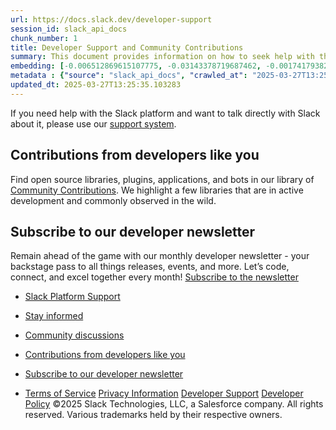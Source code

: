 ```yaml
---
url: https://docs.slack.dev/developer-support
session_id: slack_api_docs
chunk_number: 1
title: Developer Support and Community Contributions
summary: This document provides information on how to seek help with the Slack platform through the support system, highlights community contributions including open source libraries and applications, and promotes a monthly developer newsletter for updates and events.
embedding: [-0.006512869615107775, -0.03143378719687462, -0.0017417938215658069, 0.01247086189687252, 0.03409719467163086, 0.01939295418560505, -0.04203193634748459, 0.0005332021974027157, -0.03795359283685684, 0.009634053334593773, -0.004227469675242901, -0.019157130271196365, -0.00927338283509016, 0.029769154265522957, 0.02317998930811882, 0.06214623153209686, -0.009183215908706188, 0.0011045521823689342, -0.027244463562965393, 0.053046248853206635, 0.028964582830667496, 0.008496555499732494, -0.006391490343958139, 0.07207853347063065, -0.03021305613219738, 0.004244809504598379, -0.035678595304489136, 0.04960601031780243, -0.021626334637403488, -0.003365676151588559, 0.006346406415104866, -0.038813650608062744, -0.03456884250044823, -0.002181360498070717, 0.05559868365526199, 0.00871156994253397, 0.012540222145617008, 0.002613124204799533, 0.01689600758254528, 0.02100209705531597, -0.021237919107079506, -0.029186533764004707, -0.0007841973565518856, 0.036483168601989746, -0.032737746834754944, -0.024608798325061798, -0.03553987666964531, -0.02700864151120186, -0.029713667929172516, 0.01577237993478775, -0.0590389221906662, -0.027410928159952164, 0.007927806116640568, 0.01918487437069416, -0.02685604989528656, -0.011867433786392212, 0.0046540312469005585, -0.003204415086656809, -0.017783809453248978, -0.012581837363541126, 0.0013082961086183786, -0.024816876277327538, -0.0352901816368103, 0.005652809981256723, -0.0309621412307024, -0.010577344335615635, -0.016438232734799385, -0.029325252398848534, 0.013927414081990719, 0.03182220086455345, 0.03709353134036064, 0.042281631380319595, -0.013566744513809681, -0.010584279894828796, 0.0151897594332695, -0.021140815690159798, -0.011159964837133884, 0.08700472116470337, -0.01715957373380661, -0.021113073453307152, -0.014690370298922062, 0.028284858912229538, -0.038231030106544495, 0.007046938873827457, -0.07396511733531952, -0.006530209444463253, -0.04533345624804497, 0.01629951409995556, -0.01342802494764328, 0.02963043563067913, -0.012346014380455017, -0.01795027405023575, -0.042975228279829025, 0.0315447598695755, 0.03900785744190216, -0.028631657361984253, -0.012436182238161564, 0.03234933316707611, 0.006897815503180027, 0.05487734079360962, 0.038452982902526855, -0.045583151280879974, -0.048912413418293, -0.045000530779361725, 0.03165573626756668, 0.010459432378411293, 0.055182524025440216, -0.021445998921990395, 0.04796912148594856, -0.045056018978357315, -0.10858944058418274, 0.0027136956341564655, 0.03112860396504402, -0.03304293006658554, 0.002959922421723604, -0.017991889268159866, -0.013823375105857849, -0.02269447222352028, 0.021709565073251724, -0.02728608064353466, -0.09271995723247528, -0.0013603158295154572, -0.0007356455898843706, 0.022472521290183067, 0.019517801702022552, -0.03340360149741173, -0.009606309235095978, -0.03132281079888344, -0.07302182167768478, -0.02222282625734806, 0.01446841936558485, -0.024747516959905624, 0.06186879426240921, -0.029963361099362373, -0.03947950527071953, -0.013636103831231594, -0.06031513586640358, -0.01688213460147381, -0.029907874763011932, -0.022680601105093956, 0.03032403253018856, -0.03681609407067299, -0.02073853090405464, 0.003173203207552433, -0.05687490105628967, -0.03512371703982353, -0.009363550692796707, -0.027729982510209084, -0.04935631528496742, 0.0015623257495462894, 0.005226248409599066, 0.011645482853055, -0.027313824743032455, 0.017228933051228523, -0.04527796804904938, -0.015148144215345383, 0.05759624019265175, 0.08894679695367813, -0.020558195188641548, 0.013975965790450573, -0.0009467590134590864, 0.009876811876893044, -0.04133834317326546, 0.024151025339961052, -0.01971200853586197, -0.015370095148682594, 0.035095974802970886, -0.03709353134036064, -0.09127727895975113, -0.030129825696349144, -0.01550881378352642, -0.03981243073940277, -0.021751180291175842, 0.027535773813724518, 0.04952277988195419, -0.039645966142416, 0.003620572853833437, 0.006894347723573446, -0.02664797194302082, 0.0023911732714623213, -0.024581054225564003, 0.015578174032270908, -0.04469534754753113, -0.05376758798956871, -0.05190875008702278, -0.009876811876893044, -0.050327349454164505, 0.027258336544036865, 0.023901330307126045, 0.013934350572526455, -0.005378839559853077, -0.02265285700559616, 0.022985782474279404, 0.011159964837133884, 0.03531792387366295, -0.01892130821943283, 0.024927852675318718, -0.006682800594717264, 0.009634053334593773, -0.03132281079888344, -0.013754015788435936, 0.020183652639389038, 0.05207521468400955, -0.05509929358959198, 0.021390510722994804, -0.014690370298922062, -0.009523077867925167, 0.033653292804956436, -0.032793235033750534, 0.0010490644490346313, 0.03601152077317238, -0.034124940633773804, 0.018033504486083984, 0.009585501626133919, -0.023748738691210747, 0.007629559841006994, 0.016757287085056305, 0.006006544455885887, -0.03171122446656227, 0.0006112317787483335, -0.03251579776406288, 0.06270110607147217, 0.00793474167585373, -0.001919527887366712, 0.054211489856243134, 0.05781818926334381, 0.0364554226398468, -0.03703804314136505, 0.054544415324926376, -0.0006810249178670347, 0.059704773128032684, -0.0003962168993894011, -0.011617738753557205, -0.04932857304811478, 0.0578736774623394, -0.030989885330200195, 0.006297854706645012, -0.007983294315636158, 0.034874025732278824, -0.020696915686130524, 0.009439846500754356, -0.032099638134241104, 0.027188977226614952, 0.037537433207035065, 0.010084890760481358, 0.011687098070979118, -0.0016741681611165404, -0.04608254134654999, 0.03079567663371563, 0.032099638134241104, 0.06170232966542244, 0.043724313378334045, 0.01779768243432045, -0.02940848469734192, 0.01768670603632927, -0.05115966498851776, -0.029907874763011932, 0.03026854433119297, 0.013760951347649097, -0.02935299649834633, -0.003804375883191824, 0.0034263660199940205, -0.07723888754844666, 0.0009745028801262379, -0.03415268287062645, 0.022569624707102776, 0.030129825696349144, 0.033375855535268784, 0.004973085597157478, -0.0021709564607590437, 0.03667737543582916, -0.019268106669187546, 0.02781321294605732, -0.018782589584589005, 0.0068076481111347675, -0.02115468867123127, 0.00887109711766243, 0.012963315472006798, -0.00503550935536623, -3.8770951505284756e-05, -0.019087770953774452, -0.009960043244063854, -0.021459870040416718, 0.003662188770249486, -0.01817222498357296, -0.0046540312469005585, -0.010077955201268196, -0.023887457326054573, -0.007712791208177805, -0.008524298667907715, -0.02627342939376831, 0.02840970642864704, -0.0019871534314006567, -0.006020416039973497, -0.00871156994253397, 0.05129838362336159, 0.08373095095157623, 0.005545302759855986, -0.0107091274112463, 0.005364967510104179, 0.03867493197321892, -0.03750969097018242, 0.02370712347328663, -0.03248805180191994, -0.022389288991689682, 0.023623891174793243, 0.04294748604297638, 0.0013603158295154572, 0.021556973457336426, -0.062368184328079224, -0.022985782474279404, 0.02030850015580654, -0.021348895505070686, -0.03873042017221451, -0.03745420277118683, 0.011784201487898827, 0.043668825179338455, 0.034874025732278824, 0.01667405664920807, -0.0068041798658668995, -0.006762564182281494, 0.020807890221476555, 0.022930294275283813, -0.034124940633773804, 0.0039222873747348785, -0.029325252398848534, 0.036483168601989746, -0.001271015265956521, 0.017575731500983238, -0.05742977559566498, 0.055016063153743744, -0.08206631988286972, -0.010618959553539753, 0.026675716042518616, -0.007636495865881443, -0.029131045565009117, 0.02152923122048378, 0.014676498249173164, 0.024844620376825333, 0.012928635813295841, -0.02578791230916977, -0.03467981517314911, -0.036843836307525635, -0.031156348064541817, 0.04011761397123337, 0.03959047794342041, -0.03165573626756668, -0.00908611249178648, -0.010639768093824387, 0.027910316362977028, -0.02968592382967472, -0.03936852887272835, 0.006568357348442078, -0.004723391029983759, -0.006981047336012125, 0.03467981517314911, 0.04785814881324768, -0.07218950986862183, -0.0041268980130553246, 0.005739509593695402, -0.052519116550683975, -0.020433347672224045, 0.020877249538898468, -0.014024518430233002, 0.04630449041724205, 0.03320939093828201, -0.013358665630221367, -0.04608254134654999, 0.028215499594807625, -0.014648755080997944, 0.037814874202013016, 0.005420455243438482, 0.01688213460147381, -0.037121277302503586, -0.0182277113199234, 0.01811673678457737, 0.006949835456907749, 0.026384403929114342, 0.04200419411063194, 0.01684051938354969, 0.006786840036511421, 0.0011366310063749552, 0.0043661887757480145, -0.012484733946621418, 0.02008654922246933, 0.047719426453113556, -0.03720450773835182, -0.027951931580901146, -0.027674494311213493, 0.0030119421426206827, 0.020114293321967125, -0.03548438847064972, -0.0068874116986989975, -0.017145700752735138, 0.031211834400892258, 0.012769108638167381, 0.031239578500390053, 0.017409268766641617, 0.05776270478963852, -0.009606309235095978, 0.04508376121520996, -0.007920870557427406, -0.010084890760481358, 0.026148581877350807, 0.004511844366788864, -0.04536120221018791, 0.024067793041467667, -0.024844620376825333, 0.010292969644069672, -0.017867041751742363, 0.008621402084827423, 0.00982826016843319, 0.013559808023273945, -0.04258681461215019, -0.022944167256355286, -0.028603913262486458, 0.006571825128048658, -0.0008045717258937657, 0.045166995376348495, 0.05457216128706932, 0.023485172539949417, -0.07252243161201477, 0.017020853236317635, -0.00975196436047554, -0.026578612625598907, 0.04416821524500847, 0.02627342939376831, -0.012297462671995163, 0.00014077838568482548, -0.03415268287062645, -0.06619683653116226, -0.03229384496808052, 0.05121515318751335, -0.03501274436712265, 0.003894543508067727, -0.03345908597111702, 0.007185657974332571, 0.012380694970488548, 0.03248805180191994, 0.037592921406030655, 0.02451169490814209, -0.014218725264072418, -0.03662188723683357, -0.012137935496866703, -0.003429833799600601, 0.013400280848145485, -0.0018050845246762037, -0.015605917200446129, -0.015522685833275318, 0.014870705083012581, -0.020266884937882423, -0.02738318406045437, 0.010514920577406883, -0.0022680601105093956, -0.06053708866238594, 0.009446782059967518, -0.008323156274855137, -0.012873147614300251, 0.053628869354724884, 0.028270985931158066, -0.008669953793287277, 0.010292969644069672, -0.022583497688174248, 0.005163824651390314, 0.0010993501637130976, -0.059538308531045914, -0.013372537679970264, 0.007296633441001177, 0.03900785744190216, 0.019698135554790497, 0.010931078344583511, 0.006637717131525278, -0.02402617782354355, 0.002136276802048087, -0.013525128364562988, -0.017922529950737953, -0.02599599026143551, -0.006422702223062515, 0.02003106288611889, -0.02104371227324009, -0.019309721887111664, 0.024220384657382965, -0.04480632394552231, 0.036899324506521225, 0.03259902819991112, 0.028381962329149246, -0.014607138931751251, 0.02147374302148819, -0.03193317726254463, 0.019906215369701385, 0.005871293134987354, 0.005462071392685175, 0.0309621412307024, -0.016438232734799385, -0.019753623753786087, -0.03393073379993439, -0.05002216622233391, -0.02616245299577713, 0.013074290938675404, -0.01631338521838188, -0.008302347734570503, -0.04408498480916023, -0.027674494311213493, 0.051242899149656296, 0.05396179482340813, 0.011479019187390804, -0.002663410035893321, -0.05393405258655548, -0.02509431540966034, 0.03257128223776817, -0.018851948902010918, -0.0011851827148348093, 0.04039505124092102, 0.04000663757324219, 0.005614662542939186, 0.013698527589440346, -0.029103301465511322, 0.014343571849167347, -0.01656308025121689, -0.02072465792298317, 0.003254700917750597, 0.012574901804327965, -0.0019559417851269245, -0.010840910486876965, -0.02695315331220627, 0.005281736142933369, -0.011687098070979118, -0.05471087992191315, -0.031627994030714035, -0.0026755479630082846, 0.0062284949235618114, -0.04328041151165962, 0.003389952005818486, -0.013754015788435936, -0.017437012866139412, 0.03004659339785576, -0.009058368392288685, -0.03831426054239273, -0.018727101385593414, 0.0012597444001585245, -0.006096711847931147, 0.03687158226966858, -0.019642649218440056, 0.0440017506480217, -0.025427240878343582, -0.009793580509722233, -0.00844800379127264, -0.020502706989645958, -0.008198308758437634, 0.0460270531475544, 0.04694259911775589, -0.0010351925157010555, 0.036483168601989746, -0.007303569465875626, 0.03523469343781471, -0.013206074014306068, -0.03187768906354904, 0.0031610652804374695, 0.008829480968415737, -0.010750743560492992, -0.00927338283509016, -0.021723438054323196, 0.025607576593756676, 0.0040228585712611675, 0.004869046155363321, 0.03925755247473717, 0.03132281079888344, -0.006929027382284403, -0.011437403969466686, 0.02306901477277279, 0.02424812875688076, -0.020183652639389038, -0.02520529180765152, 0.01478747371584177, 0.02274996042251587, -0.018740972504019737, 0.001166975824162364, -0.031461529433727264, 0.00606203218922019, -0.015855612233281136, 0.0014218725264072418, -0.04738650098443031, 0.006870071869343519, 0.014482291415333748, -0.055987097322940826, -0.009384358301758766, -0.011042053811252117, 0.008656082674860954, -0.004740730859339237, -0.024900108575820923, 0.02409553714096546, -0.0012346014846116304, 0.014343571849167347, 0.013317049480974674, 0.036788348108530045, -0.009495333768427372, 0.010209738276898861, 0.002647804096341133, -0.0030015381053090096, 0.0023079419042915106, -0.003814779920503497, -0.0070712147280573845, -0.016174666583538055, -0.02499721199274063, -0.0037939720787107944, 0.0028385429177433252, 0.010403945110738277, -0.02317998930811882, -0.019753623753786087, 0.00815669260919094, 0.0018935180269181728, 0.0002971626818180084, 0.01335172913968563, -0.05046606808900833, -0.007906998507678509, -0.010417817160487175, -0.013580616563558578, 0.026384403929114342, 0.024386847391724586, -0.004262149333953857, -0.05590386316180229, -0.019420698285102844, -0.010965758003294468, 0.013871926814317703, 0.03454109653830528, 0.015328478999435902, -0.016798904165625572, -0.031461529433727264, -0.004113026428967714, 0.0007434485596604645, 0.007567136082798243, 0.005850485060364008, 0.06342244893312454, -0.020114293321967125, -0.013171394355595112, -0.02968592382967472, -0.006707076448947191, 0.005139548797160387, 0.02072465792298317, -0.04808009788393974, 0.02546885795891285, -0.0031870752573013306, 0.009918428026139736, -0.013871926814317703, -0.0023547594901174307, 0.008995944634079933, -0.0024726709816604853, 0.0022125723771750927, -0.004567332100123167, 0.001703646034002304, -0.017506372183561325, -0.014399060048162937, 0.023998433724045753, 0.0012736163334921002, 0.016022074967622757, -0.0037627601996064186, -0.004435548558831215, 0.004882918205112219, 0.014093877747654915, 0.03398622199892998, -0.02440071851015091, 0.02840970642864704, -0.009578565135598183, 0.0033518043346703053, -0.017437012866139412, 0.01348351314663887, -0.005649342201650143, 0.02216733992099762, -0.009321934543550014, 0.015647534281015396, -0.041865475475788116, 0.08722667396068573, 0.05898343399167061, 0.029713667929172516, -0.0004742465098388493, 0.010237482376396656, -0.010986565612256527, -0.052408140152692795, 0.022944167256355286, 0.04225388914346695, -0.029242021963000298, 0.0289368387311697, -0.06969255954027176, -0.008163629099726677, 0.023540658876299858, -0.002094660885632038, 0.06059257686138153, 0.03282097727060318, 0.02509431540966034, -0.01993395946919918, 0.022514136508107185, -0.023166118189692497, 0.031100859865546227, -0.02567693591117859, -0.01438518799841404, 0.004768474958837032, -0.0011158231645822525, 0.013545936904847622, -0.010188930667936802, -0.09427361190319061, 0.007289697416126728, -0.021723438054323196, -0.03107311576604843, 0.012498605996370316, -0.010480240918695927, -0.013594488613307476, -0.0030865035951137543, -0.0393407829105854, 0.014926193282008171, -0.020794019103050232, -0.012609581463038921, 0.00847574695944786, -0.03778712823987007, -0.0019472717540338635, -0.003079567803069949, -0.03190543130040169, -0.008621402084827423, -0.01180501002818346, 0.01699311099946499, -0.043141692876815796, 0.0020530452020466328, -0.026869922876358032, -0.046914856880903244, -0.01102818176150322, -0.013129779137670994, 0.019725879654288292, -0.02963043563067913, 0.02143212780356407, -0.01609143428504467, 0.019157130271196365, -0.00034051245893351734, 0.01206857617944479, 0.004834366496652365, -0.014274212531745434, -0.01661856845021248, -0.0014357444597408175, -0.047830402851104736, 0.04530571401119232, -0.02904781512916088, -0.028173882514238358, 0.021889900788664818, -0.031211834400892258, 0.019725879654288292, 0.01446841936558485, 0.04267004504799843, -0.03479079157114029, 0.0038910754956305027, 0.008822545409202576, 0.0021380106918513775, 0.015494942665100098, 0.022555753588676453, 0.012304399162530899, 0.008961264975368977, -0.013719335198402405, 6.610839773202315e-05, -0.014246468432247639, -0.04605479538440704, 0.0070677464827895164, 0.01366384793072939, 0.03842523694038391, 0.00039361591916531324, 0.050604790449142456, -0.011811945587396622, -0.0019125918624922633, -0.012352950870990753, 0.014232597313821316, -0.0318499431014061, -0.014953937381505966, -0.007310505490750074, 0.004189321771264076, 0.015148144215345383, 0.001686306088231504, -0.007470032665878534, 0.023249348625540733, 0.03895236924290657, -0.03451335430145264, -0.06503159552812576, 0.02190377190709114, 0.005607726518064737, -0.0497724749147892, -0.0007950348081067204, -0.014884577132761478, 0.002231646329164505, -0.01286621205508709, -0.009425974451005459, -0.0019438037415966392, 0.012769108638167381, -0.021751180291175842, -0.06536451727151871, 0.000647645560093224, -0.06763951480388641, -0.005857421085238457, 0.004012454766780138, -0.01092414278537035, -0.02265285700559616, 0.009308062493801117, 0.0072550177574157715, -0.10098762810230255, -0.004900258034467697, 0.0030587599612772465, -0.004300297237932682, 0.014260340481996536, 0.030351776629686356, 0.023956816643476486, 0.03312616050243378, 0.030712446197867393, -0.008989008143544197, 0.03085116483271122, -0.03282097727060318, -0.01598045974969864, 0.006915155332535505, 0.017187317833304405, 0.028548425063490868, 0.03254354000091553, 0.03825877234339714, 0.008760121650993824, -0.004962681792676449, -0.022208955138921738, -0.007098958361893892, -0.0065995692275464535, 0.04735875874757767, 0.012450054287910461, -0.025302395224571228, 0.010827038437128067, -0.012561029754579067, 0.02147374302148819, 0.0072550177574157715, 0.013712399639189243, -0.003324060468003154, -0.04189321771264076, 0.002772651379927993, -0.0315447598695755, 0.025135930627584457, -0.010979630053043365, 0.003845991799607873, 0.013892734423279762, -0.01092414278537035, 0.020821761339902878, -0.011284812353551388, 0.012359886430203915, -0.04353010654449463, 0.001550187822431326, 0.021404383704066277, 0.017978016287088394, -0.017339907586574554, -0.01478747371584177, 0.06558647006750107, 0.03981243073940277, 0.013864991255104542, 0.007789087016135454, -0.03565085306763649, 0.021501487120985985, 0.0012363354908302426, -0.02631504461169243, -0.0037870360538363457, 0.00599614018574357, -0.012505541555583477, 0.0364554226398468, 0.0037523561622947454, -0.009134664200246334, 0.0058400812558829784, 0.004560396075248718, 0.03800908103585243, -0.018768716603517532, 0.013608359731733799, -0.014537779614329338, 0.020100422203540802, 0.007407608907669783, 0.020807890221476555, 0.01592497155070305, -0.006668929010629654, 0.01475973054766655, -0.001798148499801755, 0.02023914083838463, -0.007227273657917976, 0.037481945008039474, -0.04125510901212692, 0.030018849298357964, -0.016174666583538055, 0.00041052233427762985, 0.0062562390230596066, -0.012769108638167381, -0.019379081204533577, 0.00855204276740551, -0.001192118739709258, -0.016812775284051895, -0.00791393406689167, 0.04794137924909592, -0.024650413542985916, -0.005500218831002712, 0.011811945587396622, -0.009197087027132511, 0.0007087687845341861, -0.0058227414265275, 0.01452390756458044, -5.280544064589776e-05, -0.028659401461482048, 0.04067248851060867, 0.004643627442419529, 0.02840970642864704, 0.013795631006360054, -0.023845842108130455, 0.010417817160487175, 0.022500265389680862, -0.017561858519911766, -0.02334645204246044, 0.0037072724662721157, 0.013143650256097317, -0.021515358239412308, 0.019725879654288292, 0.02802129276096821, -0.021404383704066277, 0.015675276517868042, 0.0014184045139700174, -0.027896445244550705, 0.009578565135598183, 0.0061279237270355225, 0.028340347111225128, 0.015675276517868042, -0.05557093769311905, 0.021765053272247314, -0.005718701984733343, 0.024178767576813698, 0.04466760531067848, -0.0072758253663778305, -0.01588335633277893, 0.015078783966600895, 0.03090665303170681, 0.05312947928905487, -0.032044149935245514, 0.002094660885632038, 0.013948222622275352, -0.0017721386393532157, 0.013240753673017025, 0.012290527112782001, 0.0040228585712611675, 0.021404383704066277, 0.010667511261999607, 0.009724220260977745, -0.0056007904931902885, 0.03415268287062645, 0.02803516387939453, -0.007712791208177805, -0.039507247507572174, 0.03381975740194321, -0.02754964679479599, 0.021196303889155388, 0.038064565509557724, 0.00017795081657823175, -0.0154810706153512, 0.03173896670341492, -0.005794997327029705, 0.04305846244096756, -0.01420485321432352, -0.03836974874138832, -0.029436228796839714, -0.005385775584727526, 0.008004101924598217, 0.034291401505470276, 0.006929027382284403, 0.0006450446089729667, -0.025399498641490936, -0.0038009078707545996, -0.016798904165625572, 0.020752402022480965, -0.0097727719694376, -0.0038355877622962, 0.015078783966600895, 0.0214182548224926, 0.03490176796913147, 0.009793580509722233, -0.0035789571702480316, 0.023887457326054573, 0.0008327491232194006, -0.014607138931751251, 0.017339907586574554, 0.028229370713233948, 0.013233818113803864, -0.01204776857048273, -0.008558979257941246, 0.02168182097375393, 0.022708343341946602, 0.007206466048955917, 0.0075393919833004475, 0.032099638134241104, -0.043030716478824615, -0.009252575226128101, 0.04011761397123337, 0.03598377853631973, 0.0053094797767698765, 0.020696915686130524, -0.0364554226398468, -0.011014309711754322, 0.007685047574341297, -0.0006294386694207788, -0.019351337105035782, 0.019365210086107254, 0.03246030956506729, 0.030823420733213425, 0.0030483559239655733, -0.004269085358828306, 0.011583059094846249, 0.017464755102992058, -0.03651091083884239, 0.03612249717116356, 0.006006544455885887, 0.03692707046866417, 0.0001377439039060846, -0.01014731451869011, -0.018893564119935036, -0.001966345589607954, -0.01742313988506794, 0.004414740484207869, -0.017034726217389107, -0.01134723611176014, -0.010466368868947029, -0.03315390646457672, -0.010646703653037548, -0.010376201011240482, 0.008586722426116467, -0.0069914511404931545, -0.013393345288932323, 0.02195926010608673, -0.03032403253018856, -0.011132221668958664, 0.009661797434091568, 0.005486347246915102, 0.010757679119706154, 0.0001728572096908465, 0.007178721949458122, 0.00087913335300982, 1.981897366931662e-05, -0.027050256729125977, 0.04000663757324219, -0.021778924390673637, 0.02195926010608673, 0.010882526636123657, -0.0021466806065291166, 0.027951931580901146, 0.004040198866277933, -0.01700698211789131, -0.031211834400892258, 0.03467981517314911, 0.04583284631371498, -0.0067036086693406105, 0.004858642350882292, -0.024428462609648705, -0.0037038044538348913, 0.03784261643886566, -0.008343963883817196, 0.004362720996141434, 0.034124940633773804, -0.028603913262486458, 0.029963361099362373, 0.00215881853364408, 0.0025871144607663155, -0.01127094030380249, 0.00887109711766243, 0.03548438847064972, -0.021876027807593346, -0.011763393878936768, -0.030823420733213425, 0.013310113921761513, -0.014815217815339565, 0.013948222622275352, 0.004113026428967714, 0.030018849298357964, -0.019046155735850334, 0.03026854433119297, -0.01132642850279808, 0.03129506856203079, 0.0008357836049981415, -0.008912713266909122, 0.0056770858354866505, 0.0013317050179466605, -0.01933746598660946, -0.021612461656332016, -0.021182432770729065, -0.01127094030380249, 0.0025541684590280056, 0.0247336458414793, 0.006176475435495377, -0.03728773817420006, 0.022070234641432762, -0.007137106265872717, -0.012137935496866703, -0.024955596774816513, 0.0029876662883907557, 0.05612581595778465, -0.010958822444081306, 0.010702191852033138, -0.015259119682013988, 0.009238703176379204, -0.01768670603632927, 0.011915985494852066, 0.02441459149122238, 0.016757287085056305, 0.01316445879638195, 0.007802958600223064, -0.006675864569842815, 0.007386800833046436, -0.007962485775351524, -0.027105744928121567, 0.013462704606354237, -0.03293195366859436, 0.011284812353551388, -0.005063253454864025, -0.014856833964586258, 0.022985782474279404, 0.0024900108110159636, 0.04264230281114578, -0.001711449003778398, 0.017228933051228523, -0.005462071392685175, -0.022181211039423943, 0.0011036851210519671, 0.03251579776406288, 0.0057811252772808075, -0.010237482376396656, 0.007078150752931833, 0.010119570419192314, 0.012581837363541126, 0.006693204864859581, 0.002916572615504265, 0.03570634126663208, -0.004133834037929773, -0.010542664676904678, -0.009287254884839058, -0.0010213205823674798, -0.021570846438407898, 0.0004933204036206007, -0.05937184765934944, 0.013823375105857849, -0.02494172379374504, -0.013518192805349827, 0.0008622269378975034, -0.010736871510744095, 0.006585697177797556, -0.006918623577803373, -0.022306058555841446, 0.012831532396376133, 0.023845842108130455, -0.005073657259345055, 0.01710408553481102, 0.009710349142551422, -0.004962681792676449, -0.014510035514831543, 0.09638214856386185, -0.005930248647928238, 0.007185657974332571, 0.024151025339961052, 0.01420485321432352, 0.019309721887111664, 0.012429246678948402, 0.030601469799876213, 0.01300493162125349, 0.013150586746633053, -0.014190981164574623, 0.02143212780356407, 0.007900062017142773, -0.006422702223062515, 0.010424752719700336, -0.026675716042518616, -0.019476184621453285, 0.02089112251996994, 0.030601469799876213, -0.009571629576385021, -0.006363746244460344, 0.04491730034351349, 0.008565914817154408, 0.011132221668958664, -0.008878033608198166, -0.009842132218182087, 0.021335022523999214, -0.001687173149548471, 0.024803005158901215, -0.03714901953935623, -0.013927414081990719, -0.03720450773835182, 0.02546885795891285, 0.04086669534444809, -0.02424812875688076, -0.019476184621453285, 0.0007937343325465918, -0.014995552599430084, 0.005559174809604883, -0.006030820310115814, 0.001733990851789713, -0.022139595821499825, 0.02083563432097435, -0.010091826319694519, -0.01063283160328865, -0.01695149391889572, -0.018366431817412376, -0.028284858912229538, -0.0033136564306914806, -0.016216281801462173, -0.009280319325625896, 0.03218286857008934, 0.0020426411647349596, -0.014690370298922062, -0.005451667122542858, -0.021140815690159798, 0.04538894444704056, 0.0376206636428833, -0.015148144215345383, 0.0053892433643341064, -0.05190875008702278, -0.015259119682013988, -0.00703306682407856, 0.013636103831231594, -0.007053874898701906, -0.008045717142522335, -0.00029889665893279016, -0.03323713690042496, 0.01174952182918787, 0.03404170647263527, 0.0047615389339625835, 0.012616517022252083, 0.03395847603678703, 0.017658961936831474, -0.0030188781674951315, 0.002677281852811575, -0.00151897594332695, 0.014052261598408222, -0.00710242660716176, 0.003839055774733424, 0.01635500229895115, 0.021335022523999214, 0.03101762756705284, 0.010833974927663803, -0.05473862215876579, 0.013545936904847622, -0.01987847127020359, -0.01811673678457737, 0.00463669141754508, -0.01609143428504467, -0.030767934396862984, 0.012997995130717754, 0.03318164870142937, 0.0016533603193238378, -0.02451169490814209, -0.004147706087678671, -0.02372099459171295, 0.014537779614329338, -0.0038078438956290483, -0.0006801579147577286, 0.0007278426783159375, 0.009973915293812752, -0.033708781003952026, 0.007941678166389465, -0.014218725264072418, -0.0025212226901203394, -0.02904781512916088, -0.02770223841071129, -0.001192118739709258, 0.02036398835480213, 0.001990621443837881, -0.021917644888162613, 0.0083162197843194, 0.037481945008039474, -0.0064365738071501255, 0.003651784732937813, -0.016174666583538055, 0.02397068962454796, -0.005430859513580799, -0.00793474167585373, 0.022777704522013664, -0.03395847603678703, -0.019587161019444466, -0.014995552599430084, -0.02327709272503853, -0.0025715085212141275, 0.002295803977176547, -0.031988661736249924, 0.023790353909134865, 0.05082673951983452, 0.03137829899787903, 0.011374980211257935, 0.018102863803505898, 0.00630132295191288, -0.010514920577406883, -0.007497776299715042, 0.01167322602123022, -0.025982119143009186, -0.014357443898916245, -0.004036730621010065, -0.0413660854101181, 0.03148927539587021, 0.0010343255707994103, 0.028201626613736153, 0.03234933316707611, 0.00355121330358088, -0.01886582002043724, -0.026120837777853012, -0.014288084581494331, -0.022403161972761154, -0.02505270019173622, 0.0012874881504103541, -0.00139846361707896, -0.005253992043435574, 0.04391852021217346, -0.04264230281114578, 0.019060026854276657, -0.03859170153737068, -0.008822545409202576, -0.022417033091187477, 0.026606354862451553, -0.01151369884610176, 0.0010811432730406523, -0.03709353134036064, 0.00087913335300982, 0.006589165423065424, 0.02840970642864704, -0.005475942976772785, -0.018477406352758408, 0.022236699238419533, -0.030712446197867393, 0.009183215908706188, -0.022500265389680862, 0.011839689686894417, 0.002900966675952077, 0.015786252915859222, -0.03043500706553459, 0.01592497155070305, -0.03534566983580589, 0.0033916861284524202, -0.031461529433727264, -0.03989566117525101, 0.02434523217380047, -0.016757287085056305, 0.01300493162125349, -0.005399647634476423, -0.0295194610953331, -0.012727492488920689, -0.0006034288089722395, 0.04982795938849449, -0.01603594794869423, 0.03523469343781471, -0.002444927114993334, -0.007064278703182936, 0.030518239364027977, -0.009758900851011276, 0.026439892128109932, -0.012512478046119213, 0.004220533650368452, 0.020391732454299927, 0.000990975764580071, 0.0009554289863444865, -0.018629997968673706, 0.026786690577864647, -0.00295818829908967, 0.011867433786392212, -0.01886582002043724, 0.02376260980963707, 0.0005995273240841925, 0.016646312549710274, -0.015383967198431492, 0.021945388987660408, -0.00275184353813529, 0.0014296754961833358, 0.018560638651251793, 0.021765053272247314, 0.006453914102166891, 0.0364554226398468, -0.002559370594099164, -0.0289368387311697, -0.016049819067120552, 0.0006896948325447738, 0.012359886430203915, -0.027743853628635406, -0.005853953305631876, 0.0063360026106238365, 0.02121017687022686, -0.02152923122048378, -0.03462433069944382, -0.030351776629686356, 0.03856395557522774, -0.014593266882002354, -0.006391490343958139, 0.026897665113210678, -0.005937184672802687, 0.00943291001021862, -0.0332648791372776, -0.04000663757324219, 0.017450883984565735, -0.012963315472006798, 0.00031775381648913026, 0.024275870993733406, -0.008732377551496029, 0.010598151944577694, 0.005364967510104179, 0.01556430198252201, 0.04075572267174721, 0.004900258034467697, -0.02557983249425888, 0.016549209132790565, 0.03778712823987007, 0.005527962930500507, 0.013330921530723572, 0.00807346124202013, -0.020183652639389038, 0.013927414081990719, 0.01886582002043724, -0.007657303474843502, 0.026287300512194633, -0.00019128086569253355, -0.021251792088150978, -0.005642406176775694, 0.03315390646457672, -0.015037168748676777, -0.009425974451005459, 0.016660183668136597, 0.022888679057359695, -0.021987004205584526, -0.021626334637403488, 0.03617798537015915, 0.02471977286040783, 0.028368089348077774, 0.034929510205984116, -0.013455769047141075, -0.006114051677286625, -0.004536120221018791, -0.0010213205823674798, -0.01928197778761387, 0.014551650732755661, -0.018269328400492668, -0.015064912848174572, 0.01212406437844038, -0.02456718310713768, 0.0014678232837468386, -0.014142429456114769, 0.0048170266672968864, -0.00959243718534708, -0.00558345066383481, 0.006918623577803373, -0.012796852737665176, 0.01015425007790327, 0.02130728028714657, -0.0065198056399822235, -0.010001659393310547, 0.010889462195336819, 0.007414544932544231, 0.019032282754778862, 0.02738318406045437, -0.009467589668929577, -0.012755236588418484, 0.009530013427138329, -0.014815217815339565, 0.024428462609648705, 0.003143725451081991, 0.019628776237368584, 0.0448618121445179, 0.02940848469734192, 0.0005479411338455975, -0.028659401461482048, -0.0033466024324297905, 0.024442335590720177, 0.0014825621619820595, 0.002295803977176547, 0.0034662478137761354, -0.006682800594717264, 0.002973794238641858, 0.022097978740930557, -0.007497776299715042, -0.01796414516866207, 0.0011635078117251396, 0.011603866703808308, 0.0016923750517889857, 0.04194870591163635, -0.0012181286001577973, 0.004848238546401262, -0.01625789888203144, -0.037592921406030655, -0.030490495264530182, 0.02376260980963707, -0.018408047035336494, 0.008253796026110649, 0.0014660892775282264, 0.019850727170705795, -0.01950392872095108, 0.017464755102992058, -0.006762564182281494, 0.032848723232746124, 0.01944844052195549, -0.005579982418566942, -0.028909094631671906, -0.01116690132766962, 0.022417033091187477, 0.015786252915859222, -0.011194644495844841, 0.012380694970488548, 0.009412102401256561, -0.006956771481782198, 0.02121017687022686, 0.037703897804021835, -0.005521026905626059, 0.0009623648948036134, 0.011555314995348454, -0.013088162988424301, 0.00614179577678442, -0.012963315472006798, 0.02317998930811882, -0.00807346124202013, -0.027896445244550705, 0.008905776776373386, 0.010840910486876965, 0.010244417935609818, -0.0279241893440485, -0.01710408553481102, 0.03390298783779144, 0.010702191852033138, 0.016160795465111732, -0.019420698285102844, -0.0021622865460813046, 0.03248805180191994, -0.010188930667936802, 0.00903062429279089, -0.01577237993478775, 0.019531672820448875, -0.03304293006658554, -0.009335806593298912, -0.05604258552193642, -0.032266102731227875, 0.027785468846559525, 0.0042066616006195545, -0.04816332831978798, 0.014995552599430084, 0.011818882077932358, 0.015120400115847588, -0.001902187941595912, -0.012165679596364498, -0.026065349578857422, -0.016049819067120552, -0.0053094797767698765, -0.005281736142933369]
metadata : {"source": "slack_api_docs", "crawled_at": "2025-03-27T13:25:33.732241", "url_path": "/developer-support", "chunk_size": 1834}
updated_dt: 2025-03-27T13:25:35.103283
---
```

If you need help with the Slack platform and want to talk directly with Slack about it, please use our [support system](https://slack.com/help/requests/new).
## Contributions from developers like you[​](https://docs.slack.dev/developer-support#developer-contributions "Direct link to Contributions from developers like you")
Find open source libraries, plugins, applications, and bots in our library of [Community Contributions](https://slackcommunity.com). We highlight a few libraries that are in active development and commonly observed in the wild.
## Subscribe to our developer newsletter[​](https://docs.slack.dev/developer-support#developer-newsletter "Direct link to Subscribe to our developer newsletter")
Remain ahead of the game with our monthly developer newsletter - your backstage pass to all things releases, events, and more. Let’s code, connect, and excel together every month!
[Subscribe to the newsletter](https://api.slack.com/developer-program#newsletter)
  * [Slack Platform Support](https://docs.slack.dev/developer-support#platform-support)
  * [Stay informed](https://docs.slack.dev/developer-support#stay-informed)
  * [Community discussions](https://docs.slack.dev/developer-support#community-discussions)
  * [Contributions from developers like you](https://docs.slack.dev/developer-support#developer-contributions)
  * [Subscribe to our developer newsletter](https://docs.slack.dev/developer-support#developer-newsletter)


  * [Terms of Service](https://slack.com/terms-of-service/user) [Privacy Information](https://slack.com/trust/privacy/privacy-policy) [Developer Support](https://docs.slack.dev/developer-support) [Developer Policy](https://docs.slack.dev/developer-policy)
©2025 Slack Technologies, LLC, a Salesforce company. All rights reserved. Various trademarks held by their respective owners.